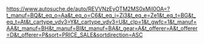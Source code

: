 https://www.autosuche.de/auto/REVVNzEyOTM2MS0xMjI0OA=?t_manuf=BQ&t_eq_o=Aa&t_eq_o=C6&t_eq_i=Zi3&t_eq_e=Ze1&t_eq_t=BG&t_eq_t=At&t_cartype_vdv3=Y&t_cartype_vdv3=U&t_clp=1&t_gwfc=1&t_manuf=AA&t_manuf=BH&t_manuf=BI&t_manuf=BA&t_gear=A&t_offerer=A&t_offerer=D&t_offerer=P&sort=PRICE_SALE&sortdirection=ASC